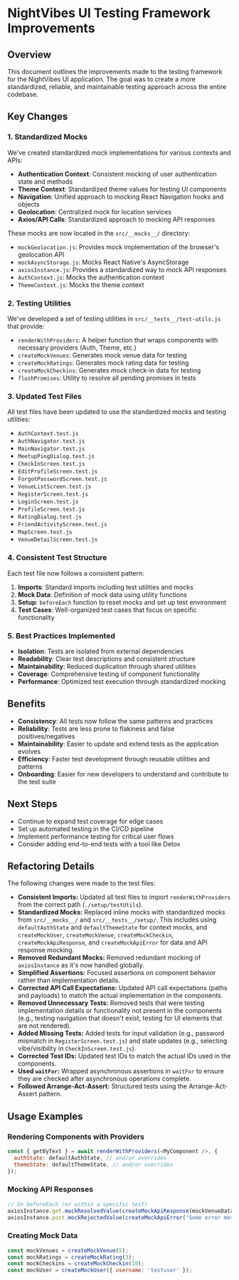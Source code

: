 # NightVibes UI Testing Framework Improvements

## Overview

This document outlines the improvements made to the testing framework for the NightVibes UI application. The goal was to create a more standardized, reliable, and maintainable testing approach across the entire codebase.

## Key Changes

### 1. Standardized Mocks

We've created standardized mock implementations for various contexts and APIs:

- **Authentication Context**: Consistent mocking of user authentication state and methods
- **Theme Context**: Standardized theme values for testing UI components
- **Navigation**: Unified approach to mocking React Navigation hooks and objects
- **Geolocation**: Centralized mock for location services
- **Axios/API Calls**: Standardized approach to mocking API responses

These mocks are now located in the `src/__mocks__/` directory:
- `mockGeolocation.js`: Provides mock implementation of the browser's geolocation API
- `mockAsyncStorage.js`: Mocks React Native's AsyncStorage
- `axiosInstance.js`: Provides a standardized way to mock API responses
- `AuthContext.js`: Mocks the authentication context
- `ThemeContext.js`: Mocks the theme context

### 2. Testing Utilities

We've developed a set of testing utilities in `src/__tests__/test-utils.js` that provide:

- `renderWithProviders`: A helper function that wraps components with necessary providers (Auth, Theme, etc.)
- `createMockVenues`: Generates mock venue data for testing
- `createMockRatings`: Generates mock rating data for testing
- `createMockCheckins`: Generates mock check-in data for testing
- `flushPromises`: Utility to resolve all pending promises in tests

### 3. Updated Test Files

All test files have been updated to use the standardized mocks and testing utilities:

- `AuthContext.test.js`
- `AuthNavigator.test.js`
- `MainNavigator.test.js`
- `MeetupPingDialog.test.js`
- `CheckInScreen.test.js`
- `EditProfileScreen.test.js`
- `ForgotPasswordScreen.test.js`
- `VenueListScreen.test.js`
- `RegisterScreen.test.js`
- `LoginScreen.test.js`
- `ProfileScreen.test.js`
- `RatingDialog.test.js`
- `FriendActivityScreen.test.js`
- `MapScreen.test.js`
- `VenueDetailScreen.test.js`

### 4. Consistent Test Structure

Each test file now follows a consistent pattern:

1. **Imports**: Standard imports including test utilities and mocks
2. **Mock Data**: Definition of mock data using utility functions
3. **Setup**: `beforeEach` function to reset mocks and set up test environment
4. **Test Cases**: Well-organized test cases that focus on specific functionality

### 5. Best Practices Implemented

- **Isolation**: Tests are isolated from external dependencies
- **Readability**: Clear test descriptions and consistent structure
- **Maintainability**: Reduced duplication through shared utilities
- **Coverage**: Comprehensive testing of component functionality
- **Performance**: Optimized test execution through standardized mocking

## Benefits

- **Consistency**: All tests now follow the same patterns and practices
- **Reliability**: Tests are less prone to flakiness and false positives/negatives
- **Maintainability**: Easier to update and extend tests as the application evolves
- **Efficiency**: Faster test development through reusable utilities and patterns
- **Onboarding**: Easier for new developers to understand and contribute to the test suite

## Next Steps

- Continue to expand test coverage for edge cases
- Set up automated testing in the CI/CD pipeline
- Implement performance testing for critical user flows
- Consider adding end-to-end tests with a tool like Detox

## Refactoring Details

The following changes were made to the test files:

- **Consistent Imports:** Updated all test files to import `renderWithProviders` from the correct path (`./setup/testUtils`).
- **Standardized Mocks:** Replaced inline mocks with standardized mocks from `src/__mocks__/` and `src/__tests__/setup/`.  This includes using `defaultAuthState` and `defaultThemeState` for context mocks, and `createMockUser`, `createMockVenue`, `createMockCheckin`, `createMockApiResponse`, and `createMockApiError` for data and API response mocking.
- **Removed Redundant Mocks:** Removed redundant mocking of `axiosInstance` as it's now handled globally.
- **Simplified Assertions:** Focused assertions on component behavior rather than implementation details.
- **Corrected API Call Expectations:** Updated API call expectations (paths and payloads) to match the actual implementation in the components.
- **Removed Unnecessary Tests:** Removed tests that were testing implementation details or functionality not present in the components (e.g., testing navigation that doesn't exist, testing for UI elements that are not rendered).
- **Added Missing Tests:** Added tests for input validation (e.g., password mismatch in `RegisterScreen.test.js`) and state updates (e.g., selecting vibe/visibility in `CheckInScreen.test.js`).
- **Corrected Test IDs:** Updated test IDs to match the actual IDs used in the components.
- **Used `waitFor`:** Wrapped asynchronous assertions in `waitFor` to ensure they are checked after asynchronous operations complete.
- **Followed Arrange-Act-Assert:** Structured tests using the Arrange-Act-Assert pattern.

## Usage Examples

### Rendering Components with Providers

```javascript
const { getByText } = await renderWithProviders(<MyComponent />, {
  authState: defaultAuthState, // and/or overrides
  themeState: defaultThemeState, // and/or overrides
});
```

### Mocking API Responses

```javascript
// In beforeEach (or within a specific test)
axiosInstance.get.mockResolvedValue(createMockApiResponse(mockVenueData));
axiosInstance.post.mockRejectedValue(createMockApiError('Some error message'));

```

### Creating Mock Data

```javascript
const mockVenues = createMockVenue(5);
const mockRatings = createMockRating(3);
const mockCheckins = createMockCheckin(10);
const mockUser = createMockUser({ username: 'testuser' });

```
